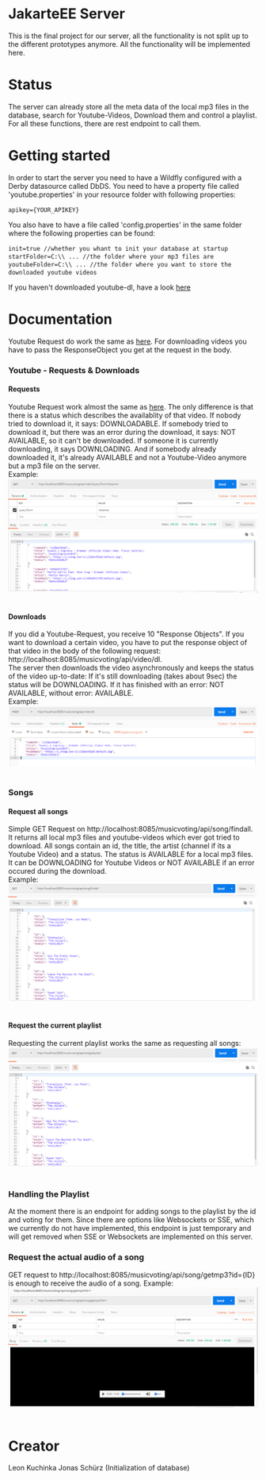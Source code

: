 # JakarteEE Server

This is the final project for our server, all the functionality is not split up to the different prototypes anymore. 
All the functionality will be implemented here. 

# Status
The server can already store all the meta data of the local mp3 files in the database, search for Youtube-Videos, Download them and
control a playlist. For all these functions, there are rest endpoint to call them. 

# Getting started
In order to start the server you need to have a Wildfly configured with a Derby datasource called DbDS. You need to have a property file called 
'youtube.properties' in your resource folder with following properties:

```
apikey={YOUR_APIKEY}
```

You also have to have a file called 'config.properties' in the same folder where the following properties can be found:
```
init=true //whether you whant to init your database at startup
startFolder=C:\\ ... //the folder where your mp3 files are
youtubeFolder=C:\\ ... //the folder where you want to store the downloaded youtube videos
```
If you haven't downloaded youtube-dl, have a look [here](https://github.com/lengauermario/MusicVote/tree/master/Youtube-Server-Prototyp)


# Documentation
Youtube Request do work the same as [here](https://github.com/lengauermario/MusicVote/tree/master/Youtube-Server-Prototyp).
For downloading videos you have to pass the ResponseObject you get at the request in the body. 

### Youtube - Requests & Downloads


#### Requests
Youtube Request work almost the same as [here](https://github.com/lengauermario/MusicVote/tree/master/Youtube-Server-Prototyp). The only difference is that there is a status which describes the availablity of that video. If nobody tried to download it, it says: DOWNLOADABLE. If somebody tried to download it, but there was an error during the download, it says: NOT AVAILABLE, so it can't be downloaded. If someone it is currently downloading, it says DOWNLOADING. And if somebody already downloaded it, it's already AVAILABLE and not a Youtube-Video anymore but a mp3 file on the server.
<br />
Example:
![pic](./images/YoutubeRequest.PNG)
<br />
<br />

#### Downloads
If you did a Youtube-Request, you receive 10 "Response Objects". If you want to download a certain video, you have to put the response object of that video in the body of the following request: http://localhost:8085/musicvoting/api/video/dl.
<br />
The server then downloads the video asynchronously and keeps the status of the video up-to-date: If it's still downloading (takes about 9sec) the status will be DOWNLOADING. If it has finished with an error: NOT AVAILABLE, without error: AVAILABLE.
<br />
Example:
![pic](./images/YoutubeDownload.PNG)
<br />
<br />
### Songs

#### Request all songs
Simple GET Request on http://localhost:8085/musicvoting/api/song/findall. It returns all local mp3 files and youtube-videos which ever got tried to download. All songs contain an id, the title, the artist (channel if its a Youtube Video) and a status. The status is AVAILABLE for a local mp3 files. It can be DOWNLOADING for Youtube Videos or NOT AVAILABLE if an error occured during the download.
<br />
Example:
![pic](./images/Songs.PNG)
<br />
<br />
#### Request the current playlist
Requesting the current playlist works the same as requesting all songs: 
![pic](./images/Playlist.PNG)
<br />
<br />
### Handling the Playlist
At the moment there is an endpoint for adding songs to the playlist by the id and voting for them. Since there are options like Websockets or SSE, which we currently do not have implemented, this endpoint is just temporary and will get removed when SSE or Websockets are implemented on this server.

### Request the actual audio of a song
GET request to http://localhost:8085/musicvoting/api/song/getmp3?id={ID} is enough to receive the audio of a song. 
Example:
![pic](./images/Mp3Request.PNG)
<br />
<br />
# Creator
Leon Kuchinka
Jonas Schürz (Initialization of database)
